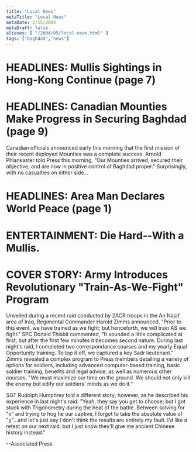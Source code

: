 ```yaml
---
title: "Local News"
metaTitle: "Local News"
metaDate: 5/15/2004
metaDraft: false
aliases: [ "/2004/05/local-news.html" ]
tags: ["baghdad","news"]
---
```


# HEADLINES: Mullis Sightings in Hong-Kong Continue (page 7)

# HEADLINES: Canadian Mounties Make Progress in Securing Baghdad (page 9)

Canadian officials announced early this morning that the first mission of their recent deployed Mounties was a complete success.  Arnold Phlankaster told Press this morning, "Our Mounties arrived, secured their objective, and are now in positive control of Baghdad proper."  Surprisingly, with no casualties on either side...

# HEADLINES: Area Man Declares World Peace (page 1)

# ENTERTAINMENT:  Die Hard--With a Mullis.

# COVER STORY:  Army Introduces Revolutionary "Train-As-We-Fight" Program

Unveiled during a recent raid conducted by 2ACR troops in the An Najaf area of Iraq, Regimental Commander Harold Zimms announced, "Prior to this event, we have trained as we fight; but henceforth, we will train AS we fight."  SPC Donald Thisbit commented, "It sounded a little complicated at first, but after the first few minutes it becomes second nature.  During last night's raid, I completed two correspondance courses and my yearly Equal Opportunity training.  To top it off, we captured a key Sadr lieutenant."  Zimms revealed a complex program to Press members detailing a variety of options for soldiers, including advanced computer-based training, basic soldier training, benefits and legal advice, as well as numerous other courses.  "We must maximize our time on the ground.  We should not only kill the enemy but edify our soldiers' minds as we do it."

SGT Rudolph Humphrey told a different story; however, as he described his experience in last night's raid.  "Yeah, they say you get to choose; but I got stuck with Trigonometry during the heat of the battle.  Between solving for "x" and trying to hog tie our captive, I forgot to take the absolute value of "y"...and let's just say I don't think the results are entirely my fault.  I'd like a retest on our next raid, but I just know they'll give me ancient Chinese history instead."

\--Associated Press
